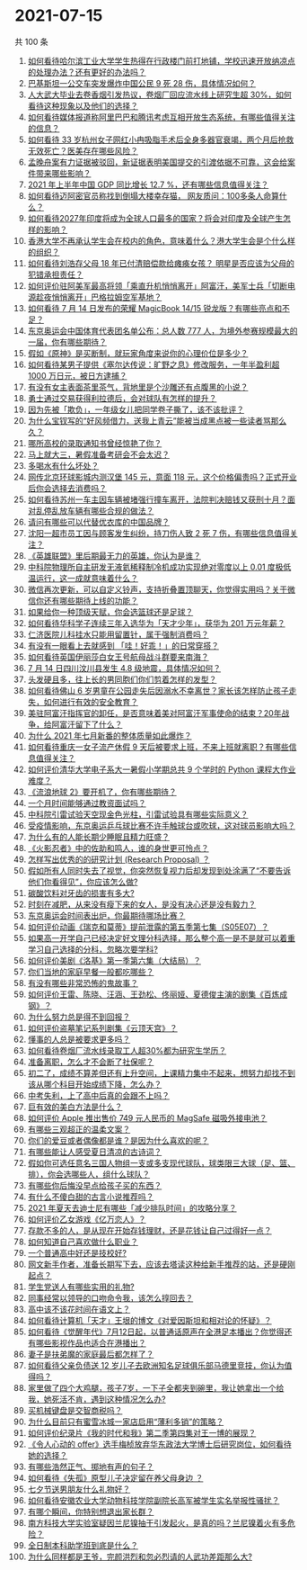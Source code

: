 # 2021-07-15

共 100 条

<!-- BEGIN -->
<!-- 最后更新时间 Thu Jul 15 2021 12:02:16 GMT+0800 (China Standard Time) -->

1. [如何看待哈尔滨工业大学学生热得在行政楼门前打地铺，学校迅速开放纳凉点的处理办法？还有更好的办法吗？](https://www.zhihu.com/question/471954284)
1. [巴基斯坦一公交车突发爆炸中国公民 9 死 28 伤，具体情况如何？](https://www.zhihu.com/question/472168448)
1. [人大武大毕业去卷香烟引发热议，卷烟厂回应流水线上研究生超
   30%，如何看待这种现象以及他们的选择？](https://www.zhihu.com/question/472023038)
1. [如何看待媒体报道称阿里巴巴和腾讯考虑互相开放生态系统，有哪些值得关注的信息？](https://www.zhihu.com/question/472226846)
1. [如何看待 33
   岁杭州女子网红小冉吸脂手术后全身多器官衰竭，两个月后抢救无效死亡？医美存在哪些风险？](https://www.zhihu.com/question/472209083)
1. [孟晚舟案有力证据被驳回，新证据表明美国提交的引渡依据不可靠，这会给案件带来哪些影响？](https://www.zhihu.com/question/471307679)
1. [2021 年上半年中国 GDP 同比增长 12.7
   %，还有哪些信息值得关注？](https://www.zhihu.com/question/472320142)
1. [如何看待迈阿密官员称找到倒塌大楼幸存猫，
   网友质问：100多条人命算什么？](https://www.zhihu.com/question/471388249)
1. [如何看待2027年印度将成为全球人口最多的国家？将会对印度及全球产生怎样的影响？](https://www.zhihu.com/question/471764919)
1. [香港大学不再承认学生会在校内的角色，意味着什么？港大学生会是个什么样的组织？](https://www.zhihu.com/question/472106510)
1. [如何看待刘浩存父母 18 年已付清赔偿款给瘫痪女孩？
   明星是否应该为父母的犯错承担责任？](https://www.zhihu.com/question/472014999)
1. [如何评价驻阿美军最高将领「乘直升机悄悄离开」阿富汗，美军士兵「切断电源趁夜悄悄离开」巴格拉姆空军基地？](https://www.zhihu.com/question/471936835)
1. [如何看待 7 月 14 日发布的荣耀 MagicBook 14/15
   锐龙版？有哪些亮点和不足？](https://www.zhihu.com/question/472202759)
1. [东京奥运会中国体育代表团名单公布：总人数 777
   人，为境外参赛规模最大的一届，你有哪些期待？](https://www.zhihu.com/question/472186155)
1. [假如《原神》是买断制，就玩家角度来说你的心理价位是多少？](https://www.zhihu.com/question/471287488)
1. [如何看待某男子提供《塞尔达传说：旷野之息》修改服务，一年半盈利超 1000
   万日元，被日方逮捕？](https://www.zhihu.com/question/471727845)
1. [有没有女主表面茶里茶气，背地里是个沙雕还有点腹黑的小说？](https://www.zhihu.com/question/470495045)
1. [勇士通过交易获得利拉德后，会对球队有怎样的提升？](https://www.zhihu.com/question/472015375)
1. [因为先被「欺负」，一年级女儿把同学卷子撕了，该不该批评？](https://www.zhihu.com/question/470997301)
1. [为什么宝钗写的“好风频借力，送我上青云”能被当成黑点被一些读者骂那么久？](https://www.zhihu.com/question/467421306)
1. [哪所高校的录取通知书曾经惊艳了你？](https://www.zhihu.com/question/471971073)
1. [马上就大三，暑假准备考研会不会太迟？](https://www.zhihu.com/question/468399095)
1. [多喝水有什么坏处？](https://www.zhihu.com/question/468560630)
1. [网传北京环球影城内测汉堡 145 元，意面 118
   元，这个价格偏贵吗？正式开业后你会选择去消费吗？](https://www.zhihu.com/question/472230170)
1. [如何看待苏州一车主因车辆被堵强行撞车离开，法院判决赔钱又获刑十月？面对乱停乱放车辆有哪些合规的做法？](https://www.zhihu.com/question/471765849)
1. [请问有哪些可以代替优衣库的中国品牌？](https://www.zhihu.com/question/451270885)
1. [沈阳一超市员工因与顾客发生纠纷，持刀伤人致 2 死 7
   伤，有哪些信息值得关注？](https://www.zhihu.com/question/472203816)
1. [《英雄联盟》里后期最无力的英雄，你认为是谁？](https://www.zhihu.com/question/463004471)
1. [中科院物理所自主研发无液氦稀释制冷机成功实现绝对零度以上 0.01
   度极低温运行，这一成就意味着什么？](https://www.zhihu.com/question/471946119)
1. [微信再次更新，可以自定义铃声，支持折叠置顶聊天，你觉得实用吗？关于微信你还有哪些期待上线的功能？](https://www.zhihu.com/question/472167021)
1. [如果给你一种顶级天赋，你会选篮球还是足球？](https://www.zhihu.com/question/404964574)
1. [如何看待华科学子连续三年入选华为「天才少年」，获华为 201
   万元年薪？](https://www.zhihu.com/question/469711065)
1. [仁济医院儿科挂水只能用留置针，属于强制消费吗？](https://www.zhihu.com/question/470800261)
1. [有没有一眼看上去就感到 「哇！好乖！」的日常穿搭？](https://www.zhihu.com/question/454682479)
1. [如何看待英国伊丽莎白女王号航母战斗群要来南海？](https://www.zhihu.com/question/471963739)
1. [7 月 14 日四川汶川县发生 4.8 级地震，具体情况如何？](https://www.zhihu.com/question/472278269)
1. [头发硬且多，往上长的男同胞们你们剪着怎样的发型？](https://www.zhihu.com/question/32026607)
1. [如何看待佛山 6
   岁男童在公园走失后因溺水不幸离世？家长该怎样防止孩子走失，如何进行有效的安全教育？](https://www.zhihu.com/question/471987275)
1. [美驻阿富汗指挥官的卸任，是否意味着美对阿富汗军事使命的结束？20年战争，给阿富汗留下了什么？](https://www.zhihu.com/question/471969187)
1. [为什么 2021 年七月新番的整体质量如此爆炸？](https://www.zhihu.com/question/472117263)
1. [如何看待重庆一女子流产休假 9
   天后被要求上班，不来上班就离职？有哪些信息值得关注？](https://www.zhihu.com/question/471945220)
1. [如何评价清华大学电子系大一暑假小学期总共 9 个学时的 Python
   课程大作业难度？](https://www.zhihu.com/question/471999381)
1. [《流浪地球 2》要开机了，你有哪些期待？](https://www.zhihu.com/question/471927786)
1. [一个月时间能够通过教资面试吗？](https://www.zhihu.com/question/450116108)
1. [中科院引雷试验天空现金色光柱，引雷试验具有哪些实际意义？](https://www.zhihu.com/question/472048621)
1. [受疫情影响，东京奥运乒乓球比赛不许手触球台或吹球，这对球员影响大吗？](https://www.zhihu.com/question/472117398)
1. [为什么有的人能长期少睡眠且精力旺盛？](https://www.zhihu.com/question/27087016)
1. [《火影忍者》中的佐助和鸣人，谁的身世更可怜点？](https://www.zhihu.com/question/29238831)
1. [怎样写出优秀的的研究计划 (Research Proposal) ？](https://www.zhihu.com/question/23695058)
1. [假如所有人同时失去了视觉，你突然恢复视力后却发现到处涂满了“不要告诉他们你看得见”，你应该怎么做?](https://www.zhihu.com/question/455155293)
1. [碳酸饮料对牙齿的损害有多大?](https://www.zhihu.com/question/469791739)
1. [时刻在减肥，从来没有瘦下来的女人，是没有决心还是没有毅力？](https://www.zhihu.com/question/470909365)
1. [东京奥运会时间表出炉，你最期待哪场比赛？](https://www.zhihu.com/question/471918062)
1. [如何评价动画《瑞克和莫蒂》提前泄露的第五季第七集（S05E07）？](https://www.zhihu.com/question/471908275)
1. [如果高一开学自己已经决定好文理分科选择，那么整个高一是不是就可以着重学习自己选择的分科，忽略次要学科?](https://www.zhihu.com/question/472215575)
1. [如何评价美剧《洛基》第一季第六集（大结局）？](https://www.zhihu.com/question/471727220)
1. [你们当地的家庭早餐一般都吃哪些？](https://www.zhihu.com/question/469546825)
1. [有没有哪些非常恐怖的鬼故事？](https://www.zhihu.com/question/467736140)
1. [如何评价王雷、陈晓、汪涵、王劲松、佟丽娅、夏德俊主演的剧集《百炼成钢》？](https://www.zhihu.com/question/464290746)
1. [为什么努力总是得不到回报？](https://www.zhihu.com/question/463248984)
1. [如何评价盗墓笔记系列剧集《云顶天宫》？](https://www.zhihu.com/question/470890977)
1. [懂事的人总是被要求更多吗？](https://www.zhihu.com/question/472102017)
1. [如何看待卷烟厂流水线录取工人超30%都为研究生学历？](https://www.zhihu.com/question/472132593)
1. [准备离职，怎么才不会断了社保呢？](https://www.zhihu.com/question/22741732)
1. [初二了，成绩不算差但还有上升空间，上课精力集中不起来，想努力却找不到该从哪个科目开始成绩下降，怎么办？](https://www.zhihu.com/question/472160742)
1. [中考失利，上了高中后真的会跟不上吗？](https://www.zhihu.com/question/472040925)
1. [巨有效的美白方法是什么？](https://www.zhihu.com/question/437976033)
1. [如何评价 Apple 推出售价 749 元人民币的 MagSafe
   磁吸外接电池？](https://www.zhihu.com/question/472094624)
1. [有哪些三观超正的温柔文案？](https://www.zhihu.com/question/445169324)
1. [你们的爱豆或者偶像都是谁？是因为什么喜欢的呢？](https://www.zhihu.com/question/471128836)
1. [有哪些能让人感受夏日清凉的古诗词？](https://www.zhihu.com/question/471957203)
1. [假如你可选任意名三国人物组一支或多支现代球队，球类限三大球（足、篮、排），你会选哪些人，组什么球队？](https://www.zhihu.com/question/471430074)
1. [有哪些你后悔没早点给孩子买的东西？](https://www.zhihu.com/question/389543038)
1. [有什么不傻白甜的古言小说推荐吗？](https://www.zhihu.com/question/357177262)
1. [2021 年夏天去迪士尼有哪些「减少排队时间」的攻略分享？](https://www.zhihu.com/question/469523068)
1. [如何评价乙女游戏《亿万恋人》？](https://www.zhihu.com/question/470777067)
1. [存款不多的人，是从现在开始存钱理财，还是花钱让自己过得好一点？](https://www.zhihu.com/question/471111369)
1. [如何知道自己喜欢做什么职业？](https://www.zhihu.com/question/31930926)
1. [一个普通高中好还是技校好?](https://www.zhihu.com/question/463491459)
1. [网文新手作者，准备长期写下去，应该去塔读这种给新手推荐的站，还是硬刚起点？](https://www.zhihu.com/question/470591191)
1. [学生党送人有哪些实用的礼物?](https://www.zhihu.com/question/314076042)
1. [同事经常以领导的口吻命令我，该怎么㨃回去？](https://www.zhihu.com/question/341779064)
1. [高中该不该花时间在语文上？](https://www.zhihu.com/question/471034401)
1. [如何看待计算机「天才」王垠的博文《对爱因斯坦和相对论的怀疑》？](https://www.zhihu.com/question/471840054)
1. [如何看待《觉醒年代》7月12日起，以普通话原声在全港足本播出？你觉得还有哪些影视作品也适合在港播出？](https://www.zhihu.com/question/471859341)
1. [妻子是扶弟魔的家庭最后都怎样了？](https://www.zhihu.com/question/388115245)
1. [如何看待父亲负债送 12
   岁儿子去欧洲知名足球俱乐部马德里竞技，你认为值得吗？](https://www.zhihu.com/question/471075934)
1. [家里做了四个大鸡腿，孩子7岁，一下子全都夹到碗里，我让她拿出一个给我，她死活不肯，遇到这种情况怎么办?](https://www.zhihu.com/question/471273205)
1. [买机械键盘是交智商税吗？](https://www.zhihu.com/question/346057428)
1. [为什么目前只有蜜雪冰城一家店启用“薄利多销”的策略？](https://www.zhihu.com/question/469087818)
1. [如何评价纪录片《我的时代和我》第二季第四集对王一博的展现？](https://www.zhihu.com/question/472013151)
1. [《令人心动的
   offer》选手梅桢放弃华东政法大学博士后研究岗位，如何看待她的选择？](https://www.zhihu.com/question/472019269)
1. [有哪些浩然正气、掷地有声的句子？](https://www.zhihu.com/question/347504794)
1. [如何看待《失孤》原型儿子决定留在养父母身边 ？](https://www.zhihu.com/question/472060531)
1. [七夕节送男朋友什么礼物好？](https://www.zhihu.com/question/287989193)
1. [如何看待安徽农业大学动物科技学院副院长高军被学生实名举报性骚扰？](https://www.zhihu.com/question/472105104)
1. [有哪个瞬间，你特别想退出家长群？](https://www.zhihu.com/question/471983693)
1. [南方科技大学实验室疑因兰尼镍抽干引发起火，是真的吗？兰尼镍着火有多危险？](https://www.zhihu.com/question/472080592)
1. [全日制本科助学班到底是什么？](https://www.zhihu.com/question/407183524)
1. [为什么同样都是王爷，完颜洪烈和忽必烈请的人武功差距那么大?](https://www.zhihu.com/question/470324620)

<!-- END -->
